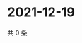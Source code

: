 # 2021-12-19

共 0 条

<!-- BEGIN WEIBO -->
<!-- 最后更新时间 Sun Dec 19 2021 03:08:06 GMT+0800 (China Standard Time) -->

<!-- END WEIBO -->

